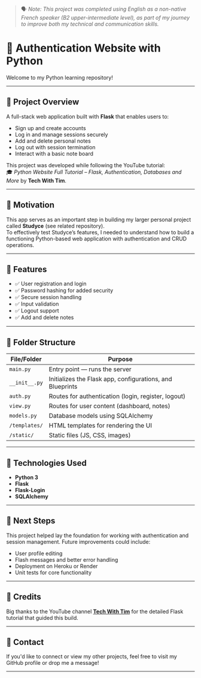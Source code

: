 > 🗣️ *Note: This project was completed using English as a non-native French speaker (B2 upper-intermediate level), as part of my journey to improve both my technical and communication skills.*

# 📘 Authentication Website with Python

Welcome to my Python learning repository! 

---

## 🚀 Project Overview

A full-stack web application built with **Flask** that enables users to:

- Sign up and create accounts  
- Log in and manage sessions securely  
- Add and delete personal notes  
- Log out with session termination  
- Interact with a basic note board

This project was developed while following the YouTube tutorial:  
🎓 *Python Website Full Tutorial – Flask, Authentication, Databases and More* by **Tech With Tim**.

---

## 🙋 Motivation

This app serves as an important step in building my larger personal project called **Studyce** (see related repository).  
To effectively test Studyce’s features, I needed to understand how to build a functioning Python-based web application with authentication and CRUD operations.

---

## 🧰 Features

- ✅ User registration and login  
- ✅ Password hashing for added security  
- ✅ Secure session handling  
- ✅ Input validation  
- ✅ Logout support  
- ✅ Add and delete notes  

---

## 📁 Folder Structure

| File/Folder       | Purpose                                                                 |
|-------------------|-------------------------------------------------------------------------|
| `main.py`         | Entry point — runs the server                                            |
| `__init__.py`     | Initializes the Flask app, configurations, and Blueprints                |
| `auth.py`         | Routes for authentication (login, register, logout)                     |
| `view.py`         | Routes for user content (dashboard, notes)                              |
| `models.py`       | Database models using SQLAlchemy                                         |
| `/templates/`     | HTML templates for rendering the UI                                     |
| `/static/`        | Static files (JS, CSS, images)                                           |

---

## 🔧 Technologies Used

- **Python 3**  
- **Flask**  
- **Flask-Login**  
- **SQLAlchemy**

---

## 📌 Next Steps

This project helped lay the foundation for working with authentication and session management. Future improvements could include:

- User profile editing  
- Flash messages and better error handling  
- Deployment on Heroku or Render  
- Unit tests for core functionality

---

## 🧠 Credits

Big thanks to the YouTube channel **[Tech With Tim](https://www.youtube.com/@TechWithTim)** for the detailed Flask tutorial that guided this build.

---

## 💬 Contact

If you'd like to connect or view my other projects, feel free to visit my GitHub profile or drop me a message!

---
